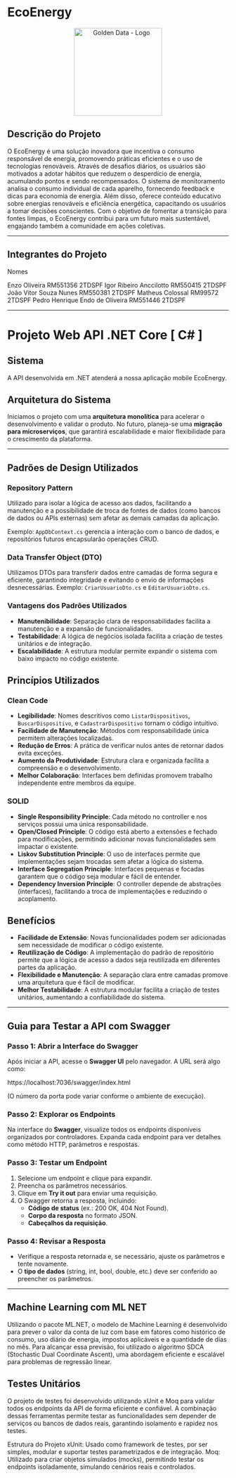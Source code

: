 # EcoEnergy

<p align="center">
  <img src="https://github.com/user-attachments/assets/b7479aa1-dcb1-4c9f-a202-64018a010c66" alt="Golden Data - Logo" width="200"/>
</p>

## Descrição do Projeto
O EcoEnergy é uma solução inovadora que incentiva o consumo responsável de energia, promovendo práticas eficientes 
e o uso de tecnologias renováveis. Através de desafios diários, os usuários são motivados a adotar hábitos que reduzem o 
desperdício de energia, acumulando pontos e sendo recompensados. O sistema de monitoramento analisa o consumo individual
de cada aparelho, fornecendo feedback e dicas para economia de energia. Além disso, oferece conteúdo educativo sobre energias 
renováveis e eficiência energética, capacitando os usuários a tomar decisões conscientes. Com o objetivo de fomentar a transição para fontes 
limpas, o EcoEnergy contribui para um futuro mais sustentável, engajando também a comunidade em ações coletivas.

---

## Integrantes do Projeto


Nomes

Enzo Oliveira	RM551356	2TDSPF
Igor Ribeiro Anccilotto	RM550415	2TDSPF
João Vitor Souza Nunes	RM550381	2TDSPF
Matheus Colossal	RM99572	2TDSPF
Pedro Henrique Endo de Oliveira	RM551446	2TDSPF

---

# Projeto Web API .NET Core [ C# ]

## Sistema

A API desenvolvida em .NET atenderá a nossa aplicação mobile EcoEnergy.
## Arquitetura do Sistema

Iniciamos o projeto com uma **arquitetura monolítica** para acelerar o desenvolvimento e validar o produto. No futuro, planeja-se uma **migração para microserviços**, que garantirá escalabilidade e maior flexibilidade para o crescimento da plataforma.

---

## Padrões de Design Utilizados

### Repository Pattern
Utilizado para isolar a lógica de acesso aos dados, facilitando a manutenção e a possibilidade de troca de fontes de dados (como bancos de dados ou APIs externas) sem afetar as demais camadas da aplicação. 

Exemplo: `AppDbContext.cs` gerencia a interação com o banco de dados, e repositórios futuros encapsularão operações CRUD.


### Data Transfer Object (DTO)
Utilizamos DTOs para transferir dados entre camadas de forma segura e eficiente, garantindo integridade e evitando o envio de informações desnecessárias. Exemplo: `CriarUsuarioDto.cs` e `EditarUsuarioDto.cs`.

### Vantagens dos Padrões Utilizados

- **Manutenibilidade**: Separação clara de responsabilidades facilita a manutenção e a expansão de funcionalidades.
- **Testabilidade**: A lógica de negócios isolada facilita a criação de testes unitários e de integração.
- **Escalabilidade**: A estrutura modular permite expandir o sistema com baixo impacto no código existente.

## Princípios Utilizados

### Clean Code

- **Legibilidade**: Nomes descritivos como `ListarDispositivos`, `BuscarDispositivo`, e `CadastrarDispositivo` tornam o código intuitivo.
- **Facilidade de Manutenção**: Métodos com responsabilidade única permitem alterações localizadas.
- **Redução de Erros**: A prática de verificar nulos antes de retornar dados evita exceções.
- **Aumento da Produtividade**: Estrutura clara e organizada facilita a compreensão e o desenvolvimento.
- **Melhor Colaboração**: Interfaces bem definidas promovem trabalho independente entre membros da equipe.

### SOLID

- **Single Responsibility Principle**: Cada método no controller e nos serviços possui uma única responsabilidade.
- **Open/Closed Principle**: O código está aberto a extensões e fechado para modificações, permitindo adicionar novas funcionalidades sem impactar o existente.
- **Liskov Substitution Principle**: O uso de interfaces permite que implementações sejam trocadas sem afetar a lógica do sistema.
- **Interface Segregation Principle**: Interfaces pequenas e focadas garantem que o código seja modular e fácil de entender.
- **Dependency Inversion Principle**: O controller depende de abstrações (interfaces), facilitando a troca de implementações e reduzindo o acoplamento.

## Benefícios

- **Facilidade de Extensão**: Novas funcionalidades podem ser adicionadas sem necessidade de modificar o código existente.
- **Reutilização de Código**: A implementação do padrão de repositório permite que a lógica de acesso a dados seja reutilizada em diferentes partes da aplicação.
- **Flexibilidade e Manutenção**: A separação clara entre camadas promove uma arquitetura que é fácil de modificar.
- **Melhor Testabilidade**: A estrutura modular facilita a criação de testes unitários, aumentando a confiabilidade do sistema.



---

## Guia para Testar a API com Swagger

### Passo 1: Abrir a Interface do Swagger
Após iniciar a API, acesse o **Swagger UI** pelo navegador. A URL será algo como:

https://localhost:7036/swagger/index.html


(O número da porta pode variar conforme o ambiente de execução).

### Passo 2: Explorar os Endpoints
Na interface do **Swagger**, visualize todos os endpoints disponíveis organizados por controladores. Expanda cada endpoint para ver detalhes como método HTTP, parâmetros e respostas.

### Passo 3: Testar um Endpoint
1. Selecione um endpoint e clique para expandir.
2. Preencha os parâmetros necessários.
3. Clique em **Try it out** para enviar uma requisição.
4. O Swagger retorna a resposta, incluindo:
   - **Código de status** (ex.: 200 OK, 404 Not Found).
   - **Corpo da resposta** no formato JSON.
   - **Cabeçalhos da requisição**.

### Passo 4: Revisar a Resposta

- Verifique a resposta retornada e, se necessário, ajuste os parâmetros e tente novamente.
- O **tipo de dados** (string, int, bool, double, etc.) deve ser conferido ao preencher os parâmetros.

--- 

## Machine Learning com ML NET

Utilizando o pacote ML.NET, o modelo de Machine Learning é desenvolvido para prever o valor da conta de luz com base em fatores como histórico de consumo, uso diário de energia, impostos aplicáveis e a quantidade de dias no mês. Para alcançar essa previsão, foi utilizado o algoritmo SDCA (Stochastic Dual Coordinate Ascent), uma abordagem eficiente e escalável para problemas de regressão linear.

## Testes Unitários 

O projeto de testes foi desenvolvido utilizando xUnit e Moq para validar todos os endpoints da API de forma eficiente e confiável. A combinação dessas ferramentas permite testar as funcionalidades sem depender de serviços ou bancos de dados reais, garantindo isolamento e rapidez nos testes.

Estrutura do Projeto
xUnit: Usado como framework de testes, por ser simples, modular e suportar testes parametrizados e de integração.
Moq: Utilizado para criar objetos simulados (mocks), permitindo testar os endpoints isoladamente, simulando cenários reais e controlados.
